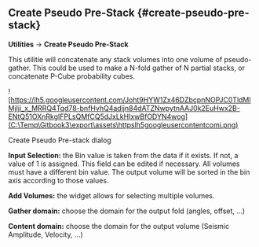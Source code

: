 ## Create Pseudo Pre-Stack {#create-pseudo-pre-stack}

**Utilities** → **Create Pseudo Pre-Stack**

This utilitie will concatenate any stack volumes into one volume of pseudo-gather. This could be used to make a N-fold gather of N partial stacks, or concatenate P-Cube probability cubes.

![https://lh5.googleusercontent.com/Joht9HYW1Zx46DZbcpnNOPJC0TldMlMjIji_x_MRRQ4Tqd78-bnfHvhQ4adijn84dATZNwpytnAAJ0k2EuHwx2B-ENtQ51OXnRkgIFPLsQMfCQ5dJxLkHIxwBfODYN4wog](C:\Temp\Gitbook3\export\assets\httpslh5googleusercontentcomj.png)

Create Pseudo Pre-stack dialog

**Input Selection:** the Bin value is taken from the data if it exists. If not, a value of 1 is assigned. This field can be edited if necessary. All volumes must have a different bin value. The output volume will be sorted in the bin axis according to those values.

**Add Volumes:** the widget allows for selecting multiple volumes.

**Gather domain:** choose the domain for the output fold (angles, offset, …)

**Content domain:** choose the domain for the output volume (Seismic Amplitude, Velocity, …)